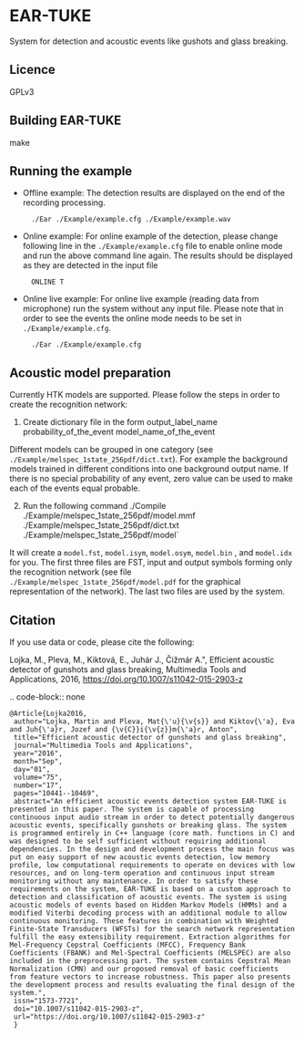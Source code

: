 
EAR-TUKE
========

System for detection and acoustic events like gushots and glass breaking.

Licence
--------
GPLv3

Building EAR-TUKE
-----------------

make

Running the example
--------------------

- Offline example: 
The detection results are displayed on the end of the recording processing.

		./Ear ./Example/example.cfg ./Example/example.wav

- Online example: 
For online example of the detection, please change following line in the `./Example/example.cfg` file to enable online mode and run the above command line again. The results should be displayed as they are detected in the input file

		ONLINE T

- Online live example: 
For online live example (reading data from microphone) run the system without any input file. Please note that in order to see the events the online mode needs to be set in `./Example/example.cfg`.

		./Ear ./Example/example.cfg

Acoustic model preparation
--------------------------

Currently HTK models are supported. Please follow the steps in order to create the recognition network:

1. Create dictionary file in the form
		output_label_name	probability_of_the_event	model_name_of_the_event
	
Different models can be grouped in one category (see `./Example/melspec_1state_256pdf/dict.txt`). For example the background models trained in different conditions into one background output name. If there is no special probability of any event, zero value can be used to make each of the events equal probable.

2. Run the following command
		./Compile ./Example/melspec_1state_256pdf/model.mmf ./Example/melspec_1state_256pdf/dict.txt ./Example/melspec_1state_256pdf/model`

It will create a `model.fst`, `model.isym`, `model.osym`, `model.bin` , and `model.idx` for you. The first three files are FST, input and output symbols forming only the recognition network (see file `./Example/melspec_1state_256pdf/model.pdf` for the graphical representation of the network). The last two files are used by the system.

Citation
---------

If you use data or code, please cite the following:

Lojka, M., Pleva, M., Kiktová, E., Juhár J., Čižmár A.", Efficient acoustic detector of gunshots and glass breaking, Multimedia Tools and Applications, 2016, https://doi.org/10.1007/s11042-015-2903-z

.. code-block:: none

	@Article{Lojka2016,
	 author="Lojka, Martin and Pleva, Mat{\'u}{\v{s}} and Kiktov{\'a}, Eva and Juh{\'a}r, Jozef and {\v{C}}i{\v{z}}m{\'a}r, Anton",
	 title="Efficient acoustic detector of gunshots and glass breaking",
	 journal="Multimedia Tools and Applications",
	 year="2016",
	 month="Sep",
 	 day="01",
	 volume="75",
	 number="17",
	 pages="10441--10469",
	 abstract="An efficient acoustic events detection system EAR-TUKE is presented in this paper. The system is capable of processing continuous input audio stream in order to detect potentially dangerous acoustic events, specifically gunshots or breaking glass. The system is programmed entirely in C++ language (core math. functions in C) and was designed to be self sufficient without requiring additional dependencies. In the design and development process the main focus was put on easy support of new acoustic events detection, low memory profile, low computational requirements to operate on devices with low resources, and on long-term operation and continuous input stream monitoring without any maintenance. In order to satisfy these requirements on the system, EAR-TUKE is based on a custom approach to detection and classification of acoustic events. The system is using acoustic models of events based on Hidden Markov Models (HMMs) and a modified Viterbi decoding process with an additional module to allow continuous monitoring. These features in combination with Weighted Finite-State Transducers (WFSTs) for the search network representation fulfill the easy extensibility requirement. Extraction algorithms for Mel-Frequency Cepstral Coefficients (MFCC), Frequency Bank Coefficients (FBANK) and Mel-Spectral Coefficients (MELSPEC) are also included in the preprocessing part. The system contains Cepstral Mean Normalization (CMN) and our proposed removal of basic coefficients from feature vectors to increase robustness. This paper also presents the development process and results evaluating the final design of the system.",
	 issn="1573-7721",
	 doi="10.1007/s11042-015-2903-z",
	 url="https://doi.org/10.1007/s11042-015-2903-z"
	 }
